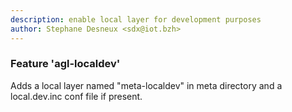```yaml
---
description: enable local layer for development purposes
author: Stephane Desneux <sdx@iot.bzh>
---
```

### Feature 'agl-localdev'

Adds a local layer named "meta-localdev" in meta directory and a local.dev.inc conf file if present.

